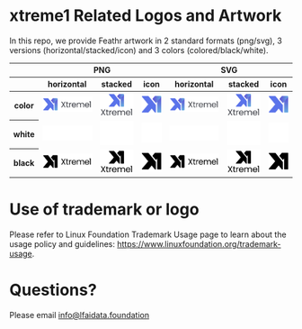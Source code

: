 # xtreme1 Related Logos and Artwork 
In this repo, we provide Feathr artwork in 2 standard formats (png/svg), 3 versions (horizontal/stacked/icon) and 3 colors (colored/black/white). 


<table class="logos-table">
	<thead>
		<tr>
			<th></th>
			<th colspan="3">PNG</th>
			<th colspan="3">SVG</th>
		</tr>
		<tr>
			<th></th>
			<th>horizontal</th>
			<th>stacked</th>
			<th>icon</th>
			<th>horizontal</th>
			<th>stacked</th>
			<th>icon</th>
		</tr>
	</thead>	
    <tbody>
		<tr>
			<th>color</th>
			<td><a href="horizontal/color/xtreme1_horizontal-color.png" download><img src="horizontal/color/xtreme1_horizontal-color.png" width="200"></a></td>
			<td><a href="stacked/color/xtreme1_stacked-color.png" download><img src="stacked/color/xtreme1_stacked-color.png" width="95"></a></td>
			<td><a href="icon/color/xtreme1_icon-color.png" download><img src="icon/color/xtreme1_icon-color.png" width="75"></a></td>
			<td><a href="horizontal/color/xtreme1_horizontal-color.svg" download><img src="horizontal/color/xtreme1_horizontal-color.svg" width="200"></a></td>
			<td><a href="stacked/color/xtreme1_stacked-color.svg" download><img src="stacked/color/xtreme1_stacked-color.svg" width="95"></a></td>
			<td><a href="icon/color/xtreme1_icon-color.png" download><img src="icon/color/xtreme1_icon-color.png" width="75"></a></td>
		</tr>
		<tr>
			<th>white</th>
			<td><a href="horizontal/white/xtreme1_horizontal-white.png" download><img src="horizontal/white/xtreme1_horizontal-white.png" width="200"></a></td>
			<td><a href="stacked/white/xtreme1_stacked-white.png" download><img src="stacked/white/xtreme1_stacked-white.png" width="95"></a></td>
			<td><a href="icon/white/xtreme1_icon-white.png" download><img src="icon/white/xtreme1_icon-white.png" width="75"></a></td>
			<td><a href="horizontal/white/xtreme1_horizontal-white.svg" download><img src="horizontal/white/xtreme1_horizontal-white.svg" width="200"></a></td>
			<td><a href="stacked/white/xtreme1_stacked-white.svg" download><img src="stacked/white/xtreme1_stacked-white.svg" width="95"></a></td>
			<td><a href="icon/white/xtreme1_icon-white.svg" download><img src="icon/white/xtreme1_icon-white.svg" width="75"></a></td>
		</tr>
		<tr>
			<th>black</th>
			<td><a href="horizontal/black/xtreme1_horizontal-black.png" download><img src="horizontal/black/xtreme1_horizontal-black.png" width="200"></a></td>
			<td><a href="stacked/black/xtreme1_stacked-black.png" download><img src="stacked/black/xtreme1_stacked-black.png" width="95"></a></td>
			<td><a href="icon/black/xtreme1_icon-black.png" download><img src="icon/black/xtreme1_icon-black.png" width="75"></a></td>
			<td><a href="horizontal/black/xtreme1_horizontal-black.svg" download><img src="horizontal/black/xtreme1_horizontal-black.svg" width="200"></a></td>
			<td><a href="stacked/black/xtreme1_stacked-black.svg" download><img src="stacked/black/xtreme1_stacked-black.svg" width="95"></a></td>
			<td><a href="icon/black/xtreme1_icon-black.svg" download><img src="icon/black/xtreme1_icon-black.svg" width="75"></a></td>
		</tr>
	</tbody>	
</table>

# Use of trademark or logo 
Please refer to Linux Foundation Trademark Usage page to learn about the usage policy and guidelines: https://www.linuxfoundation.org/trademark-usage. 

# Questions? 
Please email info@lfaidata.foundation
